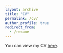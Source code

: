 ```yaml
---
layout: archive
title: "CV"
permalink: /cv/
author_profile: true
redirect_from:
  - /resume
---
```


You can view my CV [here](../files/CV_ThanhLe_May2024.pdf).
